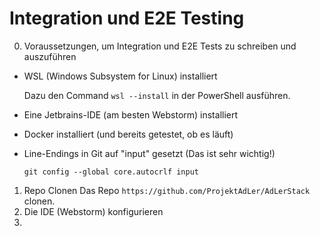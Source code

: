 # Integration und E2E Testing

0. Voraussetzungen, um Integration und E2E Tests zu schreiben und auszuführen
- WSL (Windows Subsystem for Linux) installiert

    Dazu den Command `wsl --install` in der PowerShell ausführen.
- Eine Jetbrains-IDE (am besten Webstorm) installiert
- Docker installiert (und bereits getestet, ob es läuft)
- Line-Endings in Git auf "input" gesetzt (Das ist sehr wichtig!)

    `git config --global core.autocrlf input`
1. Repo Clonen
Das Repo `https://github.com/ProjektAdLer/AdLerStack` clonen.
2. Die IDE (Webstorm) konfigurieren
3. 